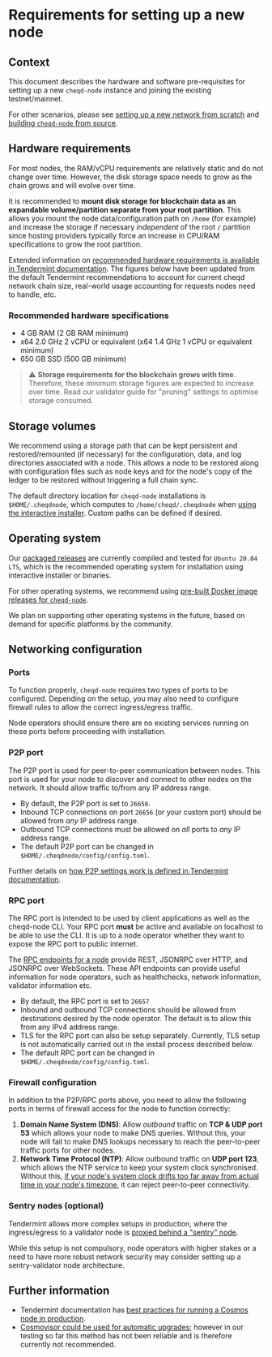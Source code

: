 # Requirements for setting up a new node

## Context

This document describes the hardware and software pre-requisites for setting up a new `cheqd-node` instance and joining the existing testnet/mainnet.

For other scenarios, please see [setting up a new network from scratch](../build-and-networks/manual-network-setup.md) and [building `cheqd-node` from source](../build-and-networks/README.md).

## Hardware requirements

For most nodes, the RAM/vCPU requirements are relatively static and do not change over time. However, the disk storage space needs to grow as the chain grows and will evolve over time.

It is recommended to **mount disk storage for blockchain data as an expandable volume/partition separate from your root partition**. This allows you mount the node data/configuration path on `/home` (for example) and increase the storage if necessary *independent* of the root `/` partition since hosting providers typically force an increase in CPU/RAM specifications to grow the root partition.

Extended information on [recommended hardware requirements is available in Tendermint documentation](https://docs.tendermint.com/main/tendermint-core/running-in-production.html#hardware). The figures below have been updated from the default Tendermint recommendations to account for current cheqd network chain size, real-world usage accounting for requests nodes need to handle, etc.

### Recommended hardware specifications

* 4 GB RAM (2 GB RAM minimum)
* x64 2.0 GHz 2 vCPU or equivalent (x64 1.4 GHz 1 vCPU or equivalent minimum)
* 650 GB SSD (500 GB minimum)

> ⚠️ **Storage requirements for the blockchain grows with time**. Therefore, these minimum storage figures are expected to increase over time. Read our validator guide for "pruning" settings to optimise storage consumed.

## Storage volumes

We recommend using a storage path that can be kept persistent and restored/remounted (if necessary) for the configuration, data, and log directories associated with a node. This allows a node to be restored along with configuration files such as node keys and for the node's copy of the ledger to be restored without triggering a full chain sync.

The default directory location for `cheqd-node` installations is `$HOME/.cheqdnode`, which computes to `/home/cheqd/.cheqdnode` when [using the interactive installer](interactive/interactive-installer.md). Custom paths can be defined if desired.

## Operating system

Our [packaged releases](https://github.com/cheqd/cheqd-node/releases) are currently compiled and tested for `Ubuntu 20.04 LTS`, which is the recommended operating system for installation using interactive installer or binaries.

For other operating systems, we recommend using [pre-built Docker image releases for `cheqd-node`](https://github.com/orgs/cheqd/packages?repo_name=cheqd-node).

We plan on supporting other operating systems in the future, based on demand for specific platforms by the community.

## Networking configuration

### Ports

To function properly, `cheqd-node` requires two types of ports to be configured. Depending on the setup, you may also need to configure firewall rules to allow the correct ingress/egress traffic.

Node operators should ensure there are no existing services running on these ports before proceeding with installation.

### P2P port

The P2P port is used for peer-to-peer communication between nodes. This port is used for your node to discover and connect to other nodes on the network. It should allow traffic to/from any IP address range.

* By default, the P2P port is set to `26656`.
* Inbound TCP connections on port `26656` (or your custom port) should be allowed from *any* IP address range.
* Outbound TCP connections must be allowed on *all* ports to *any* IP address range.
* The default P2P port can be changed in `$HOME/.cheqdnode/config/config.toml`.

Further details on [how P2P settings work is defined in Tendermint documentation](https://docs.tendermint.com/main/tendermint-core/running-in-production.html#p2p).

### RPC port

The RPC port is intended to be used by client applications as well as the cheqd-node CLI. Your RPC port **must** be active and available on localhost to be able to use the CLI. It is up to a node operator whether they want to expose the RPC port to public internet.

The [RPC endpoints for a node](https://docs.tendermint.com/main/rpc/) provide REST, JSONRPC over HTTP, and JSONRPC over WebSockets. These API endpoints can provide useful information for node operators, such as healthchecks, network information, validator information etc.

* By default, the RPC port is set to `26657`
* Inbound and outbound TCP connections should be allowed from destinations desired by the node operator. The default is to allow this from any IPv4 address range.
* TLS for the RPC port can also be setup separately. Currently, TLS setup is not automatically carried out in the install process described below.
* The default RPC port can be changed in `$HOME/.cheqdnode/config/config.toml`.

### Firewall configuration

In addition to the P2P/RPC ports above, you need to allow the following ports in terms of firewall access for the node to function correctly:

1. **Domain Name System (DNS)**: Allow *outbound* traffic on **TCP & UDP port 53** which allows your node to make DNS queries. Without this, your node will fail to make DNS lookups necessary to reach the peer-to-peer traffic ports for other nodes.
2. **Network Time Protocol (NTP)**: Allow outbound traffic on **UDP port 123**, which allows the NTP service to keep your system clock synchronised. Without this, [if your node's system clock drifts too far away from actual time in your node's timezone](https://www.digitalocean.com/community/tutorials/how-to-configure-ntp-for-use-in-the-ntp-pool-project-on-ubuntu-16-04#troubleshooting-connectivity-issues), it can reject peer-to-peer connectivity.

### Sentry nodes (optional)

Tendermint allows more complex setups in production, where the ingress/egress to a validator node is [proxied behind a "sentry" node](https://docs.tendermint.com/main/tendermint-core/validators.html).

While this setup is not compulsory, node operators with higher stakes or a need to have more robust network security may consider setting up a sentry-validator node architecture.

## Further information

* Tendermint documentation has [best practices for running a Cosmos node in production](https://docs.tendermint.com/main/tendermint-core/running-in-production.html).
* [Сosmovisor could be used for automatic upgrades](https://docs.cosmos.network/main/tooling/cosmovisor); however in our testing so far this method has not been reliable and is therefore currently not recommended.
